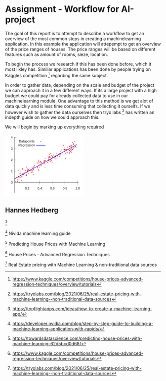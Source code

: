 # Assignment - Workflow for AI-project

The goal of this report is to attempt to describe a workflow to get an overview of the most common steps in creating a machinelearning application. In this example the application will attepempt to get an overview of the price ranges of houses. The price ranges will be based on different features such as amount of rooms, sieze, location. 

To begin the process we research if this has been done before, which it most likley has. Similiar applications has been done by people trying on Kaggles competition [^source4] regarding the same subject.    

In order to gather data, depending on the scale and budget of the project we can approach it in a few different ways. If its a large project with a high budget we could pay for already collected data to use in our machinelearning module. One advantage to this method is we get alot of data quickly and is less time consuming that collecting it ourselfs. If we however wish to gather the data ourselves then tryo labs [^source5] has written an indepth guide on how we could approach this. 

We will begin by marking up everything required 

<img src="assets/LinearRegression.png" alt="Coding man" width="50%" height="20%" />

## Hannes Hedberg

[^source1]

[^source2] Nivida machine learning guide

[^source3] Predicting House Prices with Machine Learning

[^source4] House Prices - Advanced Regression Techniques

[^source5] Real Estate pricing with Machine Learning & non-traditional data sources

[^source1]: https://topflightapps.com/ideas/how-to-create-a-machine-learning-app/

[^source2]: https://developer.nvidia.com/blog/step-by-step-guide-to-building-a-machine-learning-application-with-rapids/

[^source3]: https://towardsdatascience.com/predicting-house-prices-with-machine-learning-62d5bcd0d68f

[^source4]: https://www.kaggle.com/competitions/house-prices-advanced-regression-techniques/overview/tutorials

[^source5]: https://tryolabs.com/blog/2021/06/25/real-estate-pricing-with-machine-learning--non-traditional-data-sources


